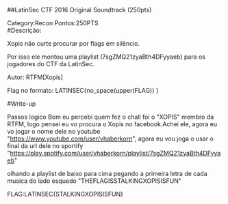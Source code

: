 ##LatinSec CTF 2016 Original Soundtrack (250pts) 



Category:Recon  Pontos:250PTS  
#Descrição:

Xopis não curte procurar por flags em silêncio.

Por isso ele montou uma playlist (7sgZMQ21zyaBth4DFyyaeb) para os jogadores do CTF da LatinSec.

Autor: RTFM[Xopis]

Flag no formato: LATINSEC{no_space(upper(FLAG)) }


#Write-up

Passos logico
 Bom eu percebi quem fez  o chall foi o "XOPIS" membro da RTFM, logo pensei eu vo procura o Xopis no facebook.Achei ele, agora eu vo jogar o nome dele no youtube "https://www.youtube.com/user/vhaberkorn", agora eu vou joga  o usar o final da url dele no 
sportify "https://play.spotify.com/user/vhaberkorn/playlist/7sgZMQ21zyaBth4DFyyaeb" 


olhando a  playlist de baixo para cima pegando a primeira letra de cada musica do lado esquedo "THEFLAGISSTALKINGXOPISISFUN"


FLAG:LATINSEC{STALKINGXOPISISFUN}
